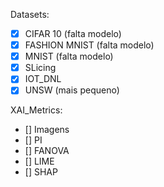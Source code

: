 Datasets:
- [x] CIFAR 10 (falta modelo)
- [x] FASHION MNIST (falta modelo)
- [x] MNIST (falta modelo)
- [x] SLicing
- [x] IOT_DNL
- [x] UNSW (mais pequeno)

XAI_Metrics:
- [] Imagens
- [] PI
- [] FANOVA
- [] LIME
- [] SHAP